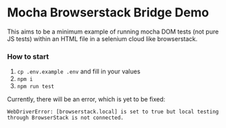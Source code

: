 # Mocha Browserstack Bridge Demo

This aims to be a minimum example of running mocha DOM tests (not pure JS tests) within an HTML file in a selenium cloud like browserstack.

### How to start

1. `cp .env.example .env` and fill in your values
2. `npm i`
3. `npm run test`

Currently, there will be an error, which is yet to be fixed:

```
WebDriverError: [browserstack.local] is set to true but local testing through BrowserStack is not connected.
```